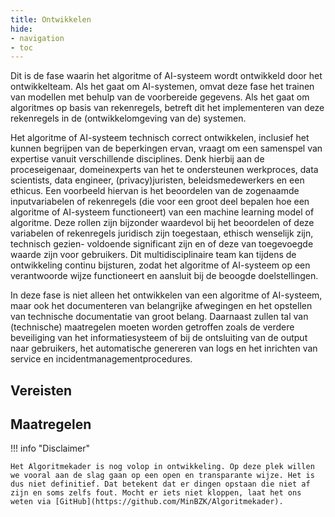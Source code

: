 ```yaml
--- 
title: Ontwikkelen
hide:
- navigation
- toc
---
```


Dit is de fase waarin het algoritme of AI-systeem wordt ontwikkeld door het ontwikkelteam. 
Als het gaat om AI-systemen, omvat deze fase het trainen van modellen met behulp van de voorbereide gegevens.
Als het gaat om algoritmes op basis van rekenregels, betreft dit het implementeren van deze rekenregels in de (ontwikkelomgeving van de) systemen.  

Het algoritme of AI-systeem technisch correct ontwikkelen, inclusief het kunnen begrijpen van de beperkingen ervan, vraagt om een samenspel van expertise vanuit verschillende disciplines. 
Denk hierbij aan de proceseigenaar, domeinexperts van het te ondersteunen werkproces, data scientists, data engineer, (privacy)juristen, beleidsmedewerkers en een ethicus. 
Een voorbeeld hiervan is het beoordelen van de zogenaamde inputvariabelen of rekenregels (die voor een groot deel bepalen hoe een algoritme of AI-systeem functioneert) van een machine learning model of algoritme. 
Deze rollen zijn bijzonder waardevol bij het beoordelen of deze variabelen of rekenregels juridisch zijn toegestaan, ethisch wenselijk zijn, technisch gezien- voldoende significant zijn en of deze van toegevoegde waarde zijn voor gebruikers. 
Dit multidisciplinaire team kan tijdens de ontwikkeling continu bijsturen, zodat het algoritme of AI-systeem op een verantwoorde wijze functioneert en aansluit bij de beoogde doelstellingen.  

In deze fase is niet alleen het ontwikkelen van een algoritme of AI-systeem, maar ook het documenteren van belangrijke afwegingen en het opstellen van technische documentatie van groot belang. 
Daarnaast zullen tal van (technische) maatregelen moeten worden getroffen zoals de verdere beveiliging van het informatiesysteem of bij de ontsluiting van de output naar gebruikers, het automatische genereren van logs en het inrichten van service en incidentmanagementprocedures.  

## Vereisten

<!-- list_vereisten levenscyclus/ontwikkelen no-rol no-levenscyclus no-search no-onderwerp -->

## Maatregelen

<!-- list_maatregelen levenscyclus/ontwikkelen no-rol no-levenscyclus no-search no-onderwerp -->


!!! info "Disclaimer"

    Het Algoritmekader is nog volop in ontwikkeling. Op deze plek willen we vooral aan de slag gaan op een open en transparante wijze. Het is dus niet definitief. Dat betekent dat er dingen opstaan die niet af zijn en soms zelfs fout. Mocht er iets niet kloppen, laat het ons weten via [GitHub](https://github.com/MinBZK/Algoritmekader).
